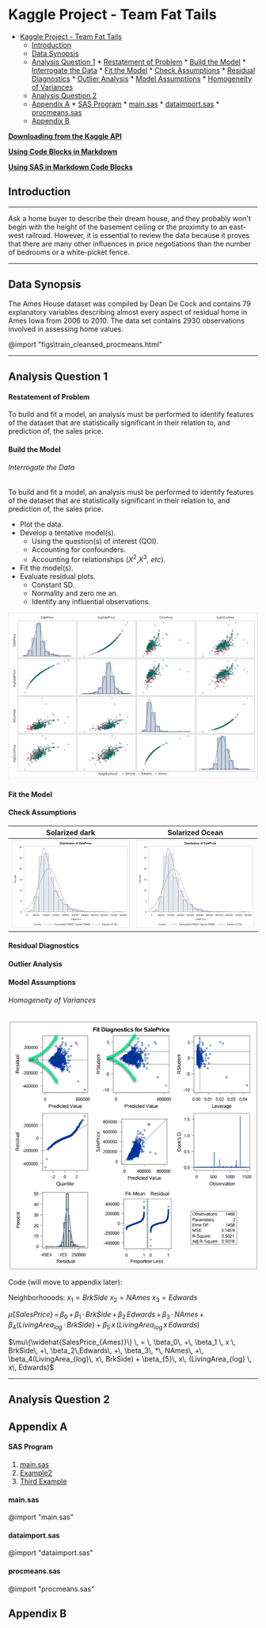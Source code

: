 <!-- ---
title: "Kaggle Project - Team Fat Tails"
author: | 
        | Grant Bourzikas
        | Quinton Nixon
        | Brock Friedrich
date: ""
output:
  pdf_document:
    toc: yes
  html_document:
    toc: true

toc:
  depth_from: 1
  depth_to: 6
  ordered: true    

geometry: margin=1in

fontsize: 11pt
fontfamily: palatino
--- -->


# Kaggle Project - Team Fat Tails


<!-- @import "[TOC]" {cmd="toc" depthFrom=1 depthTo=6 orderedList=false} -->

<!-- code_chunk_output -->

* [Kaggle Project - Team Fat Tails](#kaggle-project-team-fat-tails)
	* [Introduction](#introduction)
	* [Data Synopsis](#data-synopsis)
	* [Analysis Question 1](#analysis-question-1)
			* [Restatement of Problem](#restatement-of-problem)
			* [Build the Model](#build-the-model)
					* [Interrogate the Data](#interrogate-the-data)
			* [Fit the Model](#fit-the-model)
			* [Check Assumptions](#check-assumptions)
			* [Residual Diagnostics](#residual-diagnostics)
			* [Outlier Analysis](#outlier-analysis)
			* [Model Assumptions](#model-assumptions)
					* [Homogeneity of Variances](#homogeneity-of-variances)
	* [Analysis Question 2](#analysis-question-2)
	* [Appendix A](#appendix-a)
			* [SAS Program](#sas-program)
			* [main.sas](#mainsas)
			* [dataimport.sas](#dataimportsas)
			* [procmeans.sas](#procmeanssas)
	* [Appendix B](#appendix-b)

<!-- /code_chunk_output -->





 <!-- <link rel="stylesheet" type="text/css" href="file:://C:\Repositories\Statistics-Team-Fat-Tails\css\bootstrap.min.css"> -->


<!-- ## analogous palette
COL.A.G = '##CDFFAC'
COL.A.B = '##87E4E8'
COL.A.P = '##9F6FFF'
COL.A.R = '##E8A8A4'
COL.A.O = '##FFDA81'

## monochromatic greens
COL.M.G1 = '##1A7F67'
COL.M.G2 = '##81FFE0'
COL.M.G3 = '##34FFCE'
response_dark = '##407F70'
response_light = '##2ACCA4'

## complementary
COL.CO.G1 = '##56B262'
COL.CO.G2 = '##AEFFB8'
COL.CO.G3 = '##94FFA2'
COL.CO.I4 = '##adb5bd'
COL.CO.P5 = '##adb5bd'
-->



**[Downloading from the Kaggle API](C:\Repositories\Statistics-Team-Fat-Tails\kaggle-download.md)**

**[Using Code Blocks in Markdown](https://github.com/shd101wyy/markdown-preview-enhanced/blob/master/docs/code-chunk.md)**

**[Using SAS in Markdown Code Blocks](C:\Repositories\Statistics-Team-Fat-Tails\sasmd.Rmd)**


## Introduction

--------------------------------------------------------------------------------------------------------------

Ask a home buyer to describe their dream house, and they probably won't begin with the height of the basement ceiling or the proximity to an east-west railroad.   However, it is essential to review the data because it proves that there are many other influences in price negotiations than the number of bedrooms or a white-picket fence.



--------------------------------------------------------------------------------------------------------------

## Data Synopsis

<!-- 
Where did the data come from?  How big is it? 



How many observations?  Where can we find out more?  



What are the specific variables that we need to know with respect to your analysis?



 -->

The Ames House dataset was compiled by Dean De Cock and contains 79 explanatory variables describing almost every aspect of residual home in Ames Iowa from 2006 to 2010. The data set contains 2930 observations involved in assessing home values.

@import "figs\train_cleansed_procmeans.html"


--------------------------------------------------------------------------------------------------------------

## Analysis Question 1

<!-- 
1)	ANALYSIS 1: Assume that Century 21 Ames (a real estate company) in Ames, Iowa has commissioned you to answer a very important question with respect to their business.  Century 21 Ames only sells houses in the NAmes, Edwards and BrkSide neighborhoods and would like to simply get an estimate of how the SalePrice of the house is related to the square footage of the living area of the house (GrLIvArea) and if the SalesPrice (and its relationship to square footage) depends on which neighborhood the house is located in. Build and fit a model that will answer this question, keeping in mind that realtors prefer to talk about living area in increments of 100 sq. ft. Provide your client with the estimate (or estimates if it varies by neighborhood) as well as confidence intervals for any estimate(s) you provide. It turns out that Century 21’s leadership team has a member that has some statistical background. Therefore, make sure and provide evidence that the model assumptions are met and that any suspicious observations (outliers / influential observations) have been identified and addressed. Finally, of course, provide your client with a well written conclusion that quantifies the relationship between living area and sale price with respect to these three neighborhoods. Remember that the company is only concerned with the three neighborhoods they sell in.  


Variables:
---------------
Neighborhood: Physical locations within Ames city limits
GrLivArea: Above grade (ground) living area square feet


Neighborhoods:
---------------
field_name : full_name
NAmes =	North Ames
Edwards =	Edwards
BrkSide =	Brookside

-->

#### Restatement of Problem

<!-- 
a.	EstimateL SalePrice relation to Square Footage. Are they related? Does the strength of relationship vary by neighborhood??
  i.	Address assumptions
  ii.	Provide an estimate and confidence interval
  iii.	Address suspicious observations
  iv.	Conclusion reported in increments of 100 sq.ft.
-->

To build and fit a model, an analysis must be performed to identify features of the dataset that are statistically significant in their relation to, and prediction of, the sales price.

#### Build the Model

###### Interrogate the Data

To build and fit a model, an analysis must be performed to identify features of the dataset that are statistically significant in their relation to, and prediction of, the sales price.


- Plot the data.
- Develop a tentative model(s).
    - Using the question(s) of interest (QOI).
    - Accounting for confounders.
    - Accounting for relationships ($X^2$,$X^3$, $etc$).
- Fit the model(s).
- Evaluate residual plots.
    - Constant SD.
    - Normality and zero me an.
    - Identify any influential observations.


<!--## TODO:  split original and logged side by side-->
![train_cleansed_scatterplotmatrix](figs/train_cleansed_scatterplotmatrix.png)


#### Fit the Model




#### Check Assumptions
Solarized dark             |  Solarized Ocean
:-------------------------:|:-------------------------:
![train_original_histogram_salesprice](figs/train_original_histogram_salesprice.png)  |  ![train_original_histogram_salesprice](figs/train_original_histogram_salesprice.png)


#### Residual Diagnostics


#### Outlier Analysis

<!-- Influential point analysis (Cook’s D and Leverage) -->


#### Model Assumptions

###### Homogeneity of Variances


![train_original_histogram_salesprice](figs/train_original_diagnostics.png)

<!-- C:\Repositories\Statistics-Team-Fat-Tails\Figs\train_original_histogram.png -->

<!-- TODO: Finish porting equations -->

<!-- TODO: Make Plots! -->

Code (will move to appendix later):


Neighborhooods:
$x_1 = BrkSide$
$x_2 = NAmes$
$x_3 = Edwards$

<!-- •	Ames^SalesPrice = B0 + B1*BrkSide + B2*Edwards + B3*NAmes + B4(LogLivingArea*BrkSide) + B5(LogLivingArea*Edwards) -->

$\hat\mu \{ {SalesPrice} \} \, = \, \beta_0\, +\, \beta_1 \, \cdot \, BrkSide\, +\, \beta_2\,Edwards\, +\, \beta_3\, \cdot \, NAmes\, +\, \beta_4(LivingArea_{log}\, \cdot\, BrkSide) + \beta_{5}\, x\, (LivingArea_{log} \, x\, Edwards)$


$\mu\{\widehat{SalesPrice_{Ames}}\} \, = \, \beta_0\, +\, \beta_1 \, x \, BrkSide\, +\, \beta_2\,Edwards\, +\, \beta_3\, *\, NAmes\, +\, \beta_4(LivingArea_{log}\, x\, BrkSide) + \beta_{5}\, x\, (LivingArea_{log} \, x\, Edwards)$


<!-- % •	Ames^SalesPrice = 8.49 + (-2.58*BrkSide) + (-0.49*Edwards)  + (0.0 * NAmes) + (B3*0.0) + B4(0.47*BrkSide) + B5(0.47*Edwards) -->

<!--
Potential Objectives:
-  ~~Adjusting for a large set of explanatory variables.~~ - NO
-  ~~Fishing for an explanation.~~ - NO
-  Prediction - YES
-->

<!--
Are we attempting to predict the mean or a single value?
-  Mean - YES
-  ~~Specific Value~~ - NO
-->


---

## Analysis Question 2

<!-- 
2)	ANALYSIS 2: Build the most predictive model for sales prices of homes in all of Ames Iowa.  This includes all neighborhoods. Your group is limited to only the techniques we have learned in 6371 (no random forests or other methods we have not yet covered).  Specifically, you should produce 4 models: one from forward selection, one from backwards elimination, one from stepwise selection, and one that you build custom.  The custom model could be one of the three preceding models or one that you build by adding or subtracting variables at your will.  Generate an adjusted R2, CV Press and Kaggle Score for each of these models and clearly describe which model you feel is the best in terms of being able to predict future sale prices of homes in Ames, Iowa.  In your paper, please include a table similar to the one below.  The group with the lowest public Kaggle score will receive an extra 3 bonus points on the final exam!   -->
<!-- Quick note on Kaggle completion:  We only have one course under our belts so far (almost), but you can compete in this competition with the tools you have now (top 40th percentile or better!). After your next course (6372), you will really be able to do well (top 25th percentile or better!). With these skills as well as the skills you pick up in Data Mining and Quantifying the World, you will be able to compete with anyone!	 

| Predictive Models | Adjusted R2 | CV PRESS | Kaggle Score |
|-------------------|-------------|----------|--------------|
| Forward           | .89         | 1272     | .721         |
| Backward          | .78         | 1590     | .945         |
| Stepwise          | .81         | 2001     | .888         |
| CUSTOM            | .87         | 900      | .2345        |
-->



<!-- 
NOTE 1: 
ALL ANALYSES MUST BE DONE IN SAS and all code must be placed in the appendix.  Part of the grading process will be to run the code and verify the Kaggle score for each group.

Note 2: 
An extra 3 points on the final exam will be awarded to the team with the model with the lowest (best) Kaggle Score.  In the unlikely event of a tie will split these points.  

Deliverables:
Your group is to turn in a paper should be no more than 7 pages long (without the appendix). Please put your code in the appendix. If you are concerned with staying within the allotted 7 pages, put more screenshots and such in the appendix.
 -->














## Appendix A

<!--TODO: Add links from graphics in document to code segments -->

#### SAS Program 

1. [main.sas](##main.sas)
2. [Example2](##dataimport.sas)
3. [Third Example](##procmeans.sas)

#### main.sas

@import "main.sas"

#### dataimport.sas

@import "dataimport.sas"

#### procmeans.sas

@import "procmeans.sas"


## Appendix B





